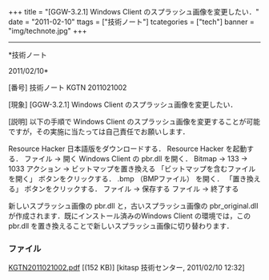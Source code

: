 ﻿+++
title = "[GGW-3.2.1] Windows Client のスプラッシュ画像を変更したい．"
date = "2011-02-10"
ttags = ["技術ノート"]
tcategories = ["tech"]
banner = "img/technote.jpg"
+++

-----------------------------------------------------------------------------------------------------------------------------

*技術ノート

2011/02/10*


[番号]
技術ノート KGTN 2011021002

[現象]
[GGW-3.2.1] Windows Client のスプラッシュ画像を変更したい．

[説明]
以下の手順で Windows Client
のスプラッシュ画像を変更することが可能ですが，その実施に当たっては自己責任でお願いします．

Resource Hacker 日本語版をダウンロードする．
Resource Hacker を起動する．
ファイル → 開く
Windows Client の pbr.dll を開く．
Bitmap → 133 → 1033
アクション → ビットマップを置き換える
「ビットマップを含むファイルを開く」 ボタンをクリックする．
.bmp （BMPファイル） を開く．
「置き換える」 ボタンをクリックする．
ファイル → 保存する
ファイル → 終了する

新しいスプラッシュ画像の pbr.dll と，古いスプラッシュ画像の
pbr_original.dll が作成されます．既にインストール済みのWindows Client
の環境では，この pbr.dll
を置き換えることで新しいスプラッシュ画像に切り替わります．


### ファイル

 
 


[KGTN2011021002.pdf](http://techreport.kitasp.net/attachments/download/480/KGTN2011021002.pdf)
 [(152 KB)] [kitasp 技術センター, 2011/02/10
12:32]


 


 

